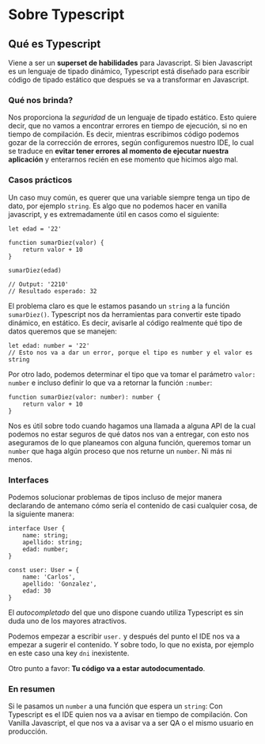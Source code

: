# Sobre Typescript

## Qué es Typescript

Viene a ser un **superset de habilidades** para Javascript. Si bien Javascript es un lenguaje de tipado dinámico, Typescript está diseñado para escribir código de tipado estático que después se va a transformar en Javascript.

### Qué nos brinda?

Nos proporciona la _seguridad_ de un lenguaje de tipado estático. Esto quiere decir, que no vamos a encontrar errores en tiempo de ejecución, si no en tiempo de compilación. Es decir, mientras escribimos código podemos gozar de la corrección de errores, según configuremos nuestro IDE, lo cual se traduce en **evitar tener errores al momento de ejecutar nuestra aplicación** y enterarnos recién en ese momento que hicimos algo mal.

### Casos prácticos

Un caso muy común, es querer que una variable siempre tenga un tipo de dato, por ejemplo `string`. Es algo que no podemos hacer en vanilla javascript, y es extremadamente útil en casos como el siguiente:

    let edad = '22'

    function sumarDiez(valor) {
        return valor + 10
    }

    sumarDiez(edad)

    // Output: '2210'
    // Resultado esperado: 32

El problema claro es que le estamos pasando un `string` a la función `sumarDiez()`. Typescript nos da herramientas para convertir este tipado dinámico, en estático.
Es decir, avisarle al código realmente qué tipo de datos queremos que se manejen:

    let edad: number = '22'
    // Esto nos va a dar un error, porque el tipo es number y el valor es string

Por otro lado, podemos determinar el tipo que va tomar el parámetro `valor: number` e incluso definir lo que va a retornar la función `:number`:

    function sumarDiez(valor: number): number {
    	return valor + 10
    }

Nos es útil sobre todo cuando hagamos una llamada a alguna API de la cual podemos no estar seguros de qué datos nos van a entregar, con esto nos aseguramos de lo que planeamos con alguna función, queremos tomar un `number` que haga algún proceso que nos returne un `number`. Ni más ni menos.

### Interfaces

Podemos solucionar problemas de tipos incluso de mejor manera declarando de antemano cómo sería el contenido de casi cualquier cosa, de la siguiente manera:

    interface User {
    	name: string;
    	apellido: string;
    	edad: number;
    }

    const user: User = {
    	name: 'Carlos',
    	apellido: 'Gonzalez',
    	edad: 30
    }

El _autocompletado_ del que uno dispone cuando utiliza Typescript es sin duda uno de los mayores atractivos.

Podemos empezar a escribir `user.` y después del punto el IDE nos va a empezar a sugerir el contenido. Y sobre todo, lo que no exista, por ejemplo en este caso una key `dni` inexistente.

Otro punto a favor: **Tu código va a estar autodocumentado**.

### En resumen

Si le pasamos un `number` a una función que espera un `string`:
Con Typescript es el IDE quien nos va a avisar en tiempo de compilación.
Con Vanilla Javascript, el que nos va a avisar va a ser QA o el mismo usuario en producción.
